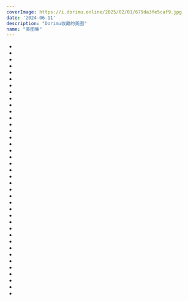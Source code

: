 ```yaml
---
coverImage: https://i.dorimu.online/2025/02/01/679da3fe5caf9.jpg
date: '2024-06-11'
description: "Dorimu收藏的美图"
name: "美图集"
---
```

- [](https://i.dorimu.online/2025/02/01/679da3fe5caf9.jpg)
- [](https://i.dorimu.online/2025/02/01/679da3fe31f23.jpg)
- [](https://i.dorimu.online/2025/02/01/679da3fc0f7ef.jpg)
- [](https://i.dorimu.online/2025/02/01/679da3f8d97e6.jpg)
- [](https://i.dorimu.online/2025/02/01/679da3f56754c.jpg)
- [](https://i.dorimu.online/2025/02/01/679da3f5b5e2a.jpg)
- [](https://i.dorimu.online/2025/02/01/679da3f5bf873.jpg)
- [](https://i.dorimu.online/2025/02/01/679da3f48a179.jpg)
- [](https://i.dorimu.online/2025/02/01/679da3f44f209.jpg)
- [](https://i.dorimu.online/2025/02/01/679da3f42580d.jpg)
- [](https://i.dorimu.online/2025/02/01/679da3f165bf1.jpg)
- [](https://i.dorimu.online/2025/02/01/679da3f1ab893.jpg)
- [](https://i.dorimu.online/2025/02/01/679da3edbd08c.jpg)
- [](https://i.dorimu.online/2025/02/01/679da3ee15cbf.jpg)
- [](https://i.dorimu.online/2025/02/01/679da3deea922.jpg)
- [](https://d.dorimu.cn/i/2025/02/01/679da3926ad58.png)
- [](https://d.dorimu.cn/i/2025/02/01/679da38990707.jpg)
- [](https://d.dorimu.cn/i/2025/02/01/679da38800ea9.jpg)
- [](https://d.dorimu.cn/i/2025/02/01/679da38719833.jpg)
- [](https://d.dorimu.cn/i/2025/02/01/679da383aa45c.jpg)
- [](https://d.dorimu.cn/i/2025/02/01/679da37f67cee.png)
- [](https://d.dorimu.cn/i/2025/02/01/679da37bd60cc.png)
- [](https://d.dorimu.cn/i/2025/02/01/679da3785608d.png)
- [](https://d.dorimu.cn/i/2025/02/01/679da3765c73f.png)
- [](https://d.dorimu.cn/i/2025/02/01/679da28bcb2d8.jpg)
- [](https://d.dorimu.cn/i/2025/02/01/679da2815275e.jpg)
- [](https://d.dorimu.cn/i/2025/02/01/679da27adefe8.jpg)
- [](https://i.dorimu.online/2025/01/31/679c6364867bd.png)
- [](https://i.dorimu.online/2025/01/31/679c6361eb199.jpg)
- [](https://i.dorimu.online/2025/01/31/679c63628685a.jpg)
- [](https://i.dorimu.online/2025/02/03/67a084e0aa793.png)
- [](https://d.dorimu.cn/i/2025/04/28/680ee8cb0b70c.jpg)
- [](https://d.dorimu.cn/i/2025/04/28/680ee8cb3736d.jpg)
- [](https://d.dorimu.cn/i/2025/04/28/680ee8ca5c7a7.png)
- [](https://d.dorimu.cn/i/2025/04/28/680ee8cab2a00.jpg)
- [](https://d.dorimu.cn/i/2025/04/28/680ee8cabe569.png)
- [](https://d.dorimu.cn/i/2025/04/28/680ee8c9d739f.png)
- [](https://d.dorimu.cn/i/2025/04/28/680ee8c9e97e2.jpg)
- [](https://d.dorimu.cn/i/2025/03/19/67da2ee0e5220.webp)
